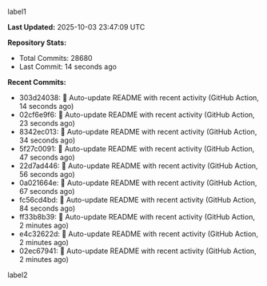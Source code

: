 
label1 
<!-- ACTIVITY_START -->
**Last Updated:** 2025-10-03 23:47:09 UTC

**Repository Stats:**
- Total Commits: 28680
- Last Commit: 14 seconds ago

**Recent Commits:**
- 303d24038: 🤖 Auto-update README with recent activity (GitHub Action, 14 seconds ago)
- 02cf6e9f6: 🤖 Auto-update README with recent activity (GitHub Action, 23 seconds ago)
- 8342ec013: 🤖 Auto-update README with recent activity (GitHub Action, 34 seconds ago)
- 5f27c0091: 🤖 Auto-update README with recent activity (GitHub Action, 47 seconds ago)
- 22d7ad446: 🤖 Auto-update README with recent activity (GitHub Action, 56 seconds ago)
- 0a021664e: 🤖 Auto-update README with recent activity (GitHub Action, 67 seconds ago)
- fc56cd4bd: 🤖 Auto-update README with recent activity (GitHub Action, 84 seconds ago)
- ff33b8b39: 🤖 Auto-update README with recent activity (GitHub Action, 2 minutes ago)
- e4c32622d: 🤖 Auto-update README with recent activity (GitHub Action, 2 minutes ago)
- 02ec67941: 🤖 Auto-update README with recent activity (GitHub Action, 2 minutes ago)
<!-- ACTIVITY_END -->

label2
